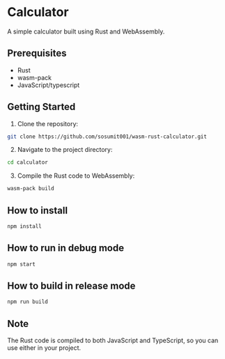 # Calculator

A simple calculator built using Rust and WebAssembly.

## Prerequisites

- Rust
- wasm-pack
- JavaScript/typescript

## Getting Started

1. Clone the repository:

```sh
git clone https://github.com/sosumit001/wasm-rust-calculator.git
```

2. Navigate to the project directory:

```sh
cd calculator
```

3. Compile the Rust code to WebAssembly:

```sh
wasm-pack build
```

## How to install

```sh
npm install
```

## How to run in debug mode

```sh
npm start
```

## How to build in release mode

```sh
npm run build
```

## Note

The Rust code is compiled to both JavaScript and TypeScript, so you can use either in your project.
